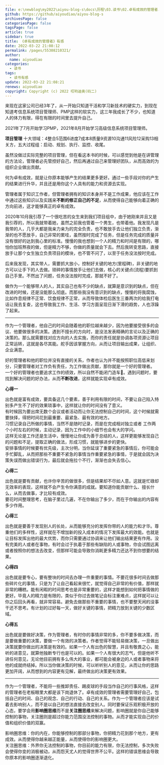 ```yaml
---
file: e:\newblog\my2022\aiyou-blog-s\docs\历程\03.读书\02.卓有成效的管理者.md
github: https://github/aiyoudiao/aiyou-blog-s
archivesPage: false
categoriesPage: false
tagsPage: false
article: true
sidebar: true
title: 《卓有成效的管理者》有感
date: 2022-03-22 21:08:12
permalink: /pages/55308210321/
author: 
  name: aiyoudiao
categories: 
  - 读书
tags: 
  - 读书有感
update: 2022-03-22 21:08:21
renews: aiyoudiao
copyright: Copyright (c) 2022 哎哟迪奥(码二)
---
```


来现在这家公司已经3年了，从一开始只知道干活和学习新技术的硬实力，到现在知道考信息系统项目管理师、PMP这样的软实力，这三年我成长了不少，也知道人的体力有限，得在有限的时间里去提升自己。

<!-- more -->

2021年了7月开始学习PMP，2021年8月开始学习高级信息系统项目管理师。

**项目管理** 十大领域：4整合5范围6进度7成本8质量9资源10沟通11风险12采购13相关方，五大过程组：启动、规划、执行、监控、收尾。

虽然没做过实际完整的项目管理，但在看这本书的时候，可以感觉到他是在讲管理的方法论，管理者必先管控好自己，然后再通过自己来管理好团队，从而高效的为组织企业做出贡献。

何为卓有成效，就是让你原本能够产生的结果更多更好。通过一些手段对你的产生的结果进行升华，并且还是用你这个人具有的能力和资源去实现。

管理者属于知识工作者，但管理者拥有的知识本身并不是工作成果，他应该在工作中通过这些知识以及实践来**不断的修正自己的不足**，从而使得自己能够向着正确的方向前进，这才能够真正的卓有成效。

2020年10月我引荐了一个很吃苦的女生来到我们项目组中，由于她刚来并且又是我引荐的，所以我就带着她，虽然之前我也管着一个男生，也带着他。我发现凡是我带的人，几乎大都是我亲力亲为的完全负责，也不敢放手去让他们独立负责，渐渐的也不愿放手，自己非常的累哇，虽然按时完成了任务，但是任务完成的质量并没有很好的达到我心里的标准。慢慢的我也想到一个人的精力和时间是有限的，哪怕你加班熬夜的做，但是精力不够，你做的质量就会下去。然后我转变思路，直接放手让那个女生独立负责项目的模块，也不管不问了，以至于任务没法按时完成。

后来我发现，其实带人，需要抓大放小，控制好关键的地方(里程碑)，非关键的地方可以让手下的人去做。琐碎的事情放手让他们去做，核心的关键点(流程)要抓到自己手里。不然出了问题，任务没法按时完成，那就不好了。

做作为一个能够带人的人，其实自己也有不少的缺点，就算是意识到的缺点，但在改进的时候，还是没能那么彻底。而那些我没有意识到的缺点，慢慢的将我腐蚀，比如作息规律不正常、饮食规律不正常，从而导致体检后医生三番两次的给我打电话让我去复查，这也导致我工作、生活、学习方面呈现日渐下滑的趋势，人也浮躁了起来。

---

作为一个管理者，他自己的时间会随着他的职位越来越少，因为他要接受很多的会议、他要做很多的决策。遇到不擅长的方向时，是没法发表精确的言论以及正确的决策的。那么就需要找对应方向的人去实施，而你的责任就是协调各项资源让项目正常运转，这就是各尽其能。舵手因该掌握方向，从而让项目输出成果，让组织、企业满意。

好的管理者和他的职位并没有直接的关系，作者也认为并不能按照职位高低来划分，只要管理者对工作负有责任，为工作做出贡献，那你就是一个好的管理者。   
一个好的管理者也要追求工作的绩效，所以自然不能闭门造车🚗。遇到问题时，要找到解决问题的好办法，从而**不断改进**，这样就能实现卓有成效。

**心得一**

出色就是富有成效，要具备这几个要素，善于利用有限的时间，不要让自己陷入特别多产生不了好的效果琐事中，这样就让你的时间没有了意义。  
有时候因为要出席无数个会议或者活动而让你无法控制自己的时间，这个时候就需要抉择，得把时间花到最重要、最紧急、最有效的地方。  
习惯记录自己所做的事情，当然不是随时记录，而是在完成相对独立或者 工作两个小时左右的时候，主动记录，因为工作中的小细节也会有大的学问。  
这样无论是工作还是生活中，慢慢地让你成为善于总结的人，这样更能够发现自己的问题和不足，提取正确的做法，形成习惯，就能够进步的更快。  
安排事情的时候要有优先级，主次分明，当你延误了重要紧急的事情后，你可能会手忙脚乱，从而把那些不重要不紧急的事情当作重要紧急的事情，于是就会因为决策失误而做出错误行为，最后就会拖拉个不行，渐渐也会失去信心。

**心得二**

出色就是要有贡献，也许你辛苦的做很多，但是结果却不尽如人意。这就是忙碌却无效率的表现，这样就不会产生令你满意的成就。要知道你能贡献什么、擅长什么，从而去做事，才比较有成效。  
要花时间整理思考，在脑子里过几遍，不在你输出了多少，而在于你输出的内容有多少作用。

**心得三**

出色就是要善于发现别人的长处，从而能够充分的发挥你带的人的能力和才华。尊重他们的多样性，这样就在不增加新的投入成本的情况下发挥最大的效能。也就是让目标发挥出他的最大优势，而你只需要通过协调来让他们输出结果更有作用。没有完美的人或者在事物，有时会过于执着于那些有缺陷的人或事物，你会试图远离或者按照你的想法去改变，但那样可能会导致你消耗更多精力还达不到你想要的结果。 

**心得四**

出色就是要专心，要有整块的时间去办理一件重要的事情。不要花很多时间去做那些碎片化的事情，只是为了让自己看起来很忙，就觉得自己非常的有价值，那样就非常的糟糕。能有闲暇的时间思考也是非常重要的，这样才能想到如何把事情做的更好。毕竟人的精力是有限的，类似于你过去做笔记会标注重难点，这样就可以让你之后回头再看，就非常容易。避免去做那些不重要的事情，也不要整天闲的没事干还不思考。有计划的过好每一天，做好关键的事情，把精力放到关键的少数区域。

**心得五**

出色就是要做好决策，作为管理者，有时你的事情非常的多，你不要多做决策，而是要做重要的决策，要做一个有效的决策者。作者觉得不能轻易做决策，一旦做出决策就要你做出的决策是有效的。如果一个人有出色的智慧，并且有敬畏之心，能听的进意见，就算他独断专行也是可以的。如果一个人有很大的志气，但是他听不进任何意见，无论他目前拥有多么伟大的事业，都可能会被身边的人或者事物来将他的成就终结掉。所以当你做决策的时候，可以听听别人的意见，从而让你的思路更加开阔，从而想到的内容更有见解，最终做出的决策更有效果。  

---

作为一个管理者，不能将一些推卸责任、踢皮球的手段当作自己的行事风格，这样的管理者在老板眼里大都是该下岗退休了。卓有成效的管理者需要管理好自己，包括自己的时间、自己的观念、自己的行动、自己的关系。作为一个管理者应该是试着去影响别人，而不是以自己的想法直接去改变别人。同时要保证乐观积极开放的心态，要学会用**影响圈思维**而不是**关注圈思维**来解决问题，影响圈就是你自己能够控制的事物，关注圈则是超过你能力范围没法控制的事物。从而才能实现自己的价值和组织价值的双赢。

影响圈思维：你的内在，你能够控制的那部分事物，你把精力花到那个地方，更有成效。从而使得你越来越正能量，从而使得你的影响圈更大。  
关注圈思维：外界你无法控制的事物，你目前的能力有限，你无法控制，多次失败会使得你变的消极被动，从而怨天尤人的觉得世界不公平。这样的错误思维会导致你原本的影响圈逐渐退化。
